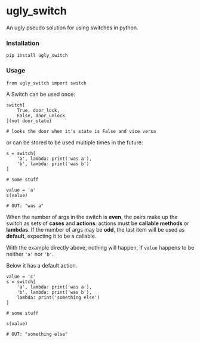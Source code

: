 # ugly_switch
  [](https://travis-ci.org/RoW171/ugly_switch.svg?branch=master)
  An ugly pseudo solution for using switches in python.
  
### Installation

    pip install ugly_switch
  
### Usage

    from ugly_switch import switch

  A Switch can be used once:
    
    switch[
        True, door_lock,
        False, door_unlock
    ](not door_state)
    
    # looks the door when it's state is False and vice versa
        
  or can be stored to be used multiple times in the future:
  
    s = switch[
        'a', lambda: print('was a'),
        'b', lambda: print('was b')
    ]
    
    # some stuff
    
    value = 'a'
    s(value)
    
    # OUT: "was a"
    
  When the number of args in the switch is **even**,
  the pairs make up the switch as sets of **cases** and **actions**.
  actions must be **callable methods** or **lambdas**.
  If the number of args may be **odd**, the last item
  will be used as **default**, expecting it to be a callable.
  
  With the example directly above, nothing will happen, if `value`
  happens to be neither `'a'` nor `'b'`.
  
  Below it has a default action.
  
    value = 'c'
    s = switch[
        'a', lambda: print('was a'),
        'b', lambda: print('was b'),
        lambda: print('something else')
    ]
    
    # some stuff
    
    s(value)
    
    # OUT: "something else"
